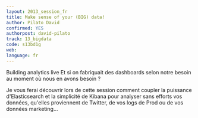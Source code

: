 ```yaml
---
layout: 2013_session_fr
title: Make sense of your (BIG) data!
author: Pilato David
confirmed: YES
authorpost: david-pilato
track: 13_bigdata
code: s13bd1g
web: 
language: fr
---
```


Building analytics live
Et si on fabriquait des dashboards selon notre besoin au moment où nous en avons besoin ?

Je vous ferai découvrir lors de cette session comment coupler la puissance d'Elasticsearch et la simplicité de Kibana pour analyser sans efforts vos données, qu'elles proviennent de Twitter, de vos logs de Prod ou de vos données marketing...